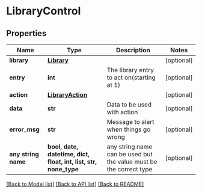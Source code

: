 # LibraryControl


## Properties
Name | Type | Description | Notes
------------ | ------------- | ------------- | -------------
**library** | [**Library**](Library.md) |  | [optional] 
**entry** | **int** | The library entry to act on(starting at 1) | [optional] 
**action** | [**LibraryAction**](LibraryAction.md) |  | [optional] 
**data** | **str** | Data to be used with action | [optional] 
**error_msg** | **str** | Message to alert when things go wrong | [optional] 
**any string name** | **bool, date, datetime, dict, float, int, list, str, none_type** | any string name can be used but the value must be the correct type | [optional]

[[Back to Model list]](../README.md#documentation-for-models) [[Back to API list]](../README.md#documentation-for-api-endpoints) [[Back to README]](../README.md)


